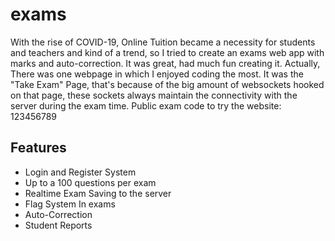 # exams

With the rise of COVID-19, Online Tuition became a necessity for students and teachers and kind of a trend, so I tried to create an exams web app with marks and auto-correction. It was great, had much fun creating it. Actually, There was one webpage in which I enjoyed coding the most. It was the "Take Exam" Page, that's because of the big amount of websockets hooked on that page, these sockets always maintain the connectivity with the server during the exam time.
Public exam code to try the website: 123456789

## Features
- Login and Register System
- Up to a 100 questions per exam
- Realtime Exam Saving to the server
- Flag System In exams
- Auto-Correction
- Student Reports
